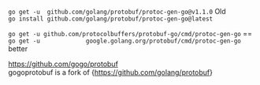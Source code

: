 
`go get -u  github.com/golang/protobuf/protoc-gen-go@v1.1.0`  Old    
`go install github.com/golang/protobuf/protoc-gen-go@latest`    

`go get -u github.com/protocolbuffers/protobuf-go/cmd/protoc-gen-go`  ==     
`go get -u             google.golang.org/protobuf/cmd/protoc-gen-go`  better     



<https://github.com/gogo/protobuf>      
gogoprotobuf is a fork of {<https://github.com/golang/protobuf>}     


